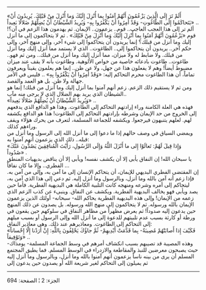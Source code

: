 ------------------------------------------------------------------------

«أَلَمْ تَرَ إِلَى الَّذِينَ يَزْعُمُونَ أَنَّهُمْ آمَنُوا بِما أُنْزِلَ إِلَيْكَ وَما أُنْزِلَ مِنْ قَبْلِكَ.
يُرِيدُونَ أَنْ يَتَحاكَمُوا إِلَى الطَّاغُوتِ- وَقَدْ أُمِرُوا أَنْ يَكْفُرُوا بِهِ- وَيُرِيدُ الشَّيْطانُ أَنْ
يُضِلَّهُمْ ضَلالًا بَعِيداً» ..  
ألم تر إلى هذا العجب العاجب.. قوم.. يزعمون.. الإيمان. ثم يهدمون هذا
الزعم في آن؟! قوم «يَزْعُمُونَ أَنَّهُمْ آمَنُوا بِما أُنْزِلَ إِلَيْكَ وَما أُنْزِلَ مِنْ قَبْلِكَ» .
ثم لا يتحاكمون إلى ما أنزل إليك وما أنزل من قبلك؟ إنما يريدون أن
يتحاكموا إلى شيء آخر، وإلى منهج آخر، وإلى حكم آخر.. يريدون أن يتحاكموا
إلى.. الطاغوت.. الذي لا يستمد مما أنزل إليك وما أنزل من قبلك. ولا ضابط
له ولا ميزان، مما أنزل إليك وما أنزل من قبلك.. ومن ثم فهو.. طاغوت..
طاغوت بادعائه خاصية من خواص الألوهية. وطاغوت بأنه لا يقف عند ميزان مضبوط
أيضاً! وهم لا يفعلون هذا عن جهل، ولا عن ظن.. إنما هم يعلمون يقيناً ويعرفون
تماماً، أن هذا الطاغوت محرم التحاكم إليه: «وَقَدْ أُمِرُوا أَنْ يَكْفُرُوا بِهِ» ..
فليس في الأمر جهالة ولا ظن. بل هو العمد والقصد.  
ومن ثم لا يستقيم ذلك الزعم. زعم أنهم آمنوا بما أنزل إليك وما أنزل من
قبلك! إنما هو الشيطان الذي يريد بهم الضلال الذي لا يرجى منه مآب..  
«وَيُرِيدُ الشَّيْطانُ أَنْ يُضِلَّهُمْ ضَلالًا بَعِيداً» ..  
فهذه هي العلة الكامنة وراء إرادتهم التحاكم إلى الطاغوت. وهذا هو الدافع
الذي يدفعهم إلى الخروج من حد الإيمان وشرطه بإرادتهم التحاكم إلى الطاغوت!
هذا هو الدافع يكشفه لهم. لعلهم يتنبهون فيرجعوا. ويكشفه للجماعة المسلمة،
لتعرف من يحرك هؤلاء ويقف وراءهم كذلك.  
ويمضي السياق في وصف حالهم إذا ما دعوا إلى ما أنزل الله إلى الرسول وما
أنزل من قبله.. ذلك الذي يزعمون أنهم آمنوا به:  
«وَإِذا قِيلَ لَهُمْ: تَعالَوْا إِلى ما أَنْزَلَ اللَّهُ وَإِلَى الرَّسُولِ، رَأَيْتَ الْمُنافِقِينَ يَصُدُّونَ
عَنْكَ صُدُوداً» .  
يا سبحان الله! إن النفاق يأبى إلا أن يكشف نفسه! ويأبى إلا أن يناقض
بديهيات المنطق الفطري.. وإلا ما كان نفاقاً ...  
إن المقتضى الفطري البديهي للإيمان، أن يتحاكم الإنسان إلى ما آمن به، وإلى
من آمن به. فإذا زعم أنه آمن بالله وما أنزل، وبالرسول وما أنزل إليه. ثم
دعي إلى هذا الذي آمن به، ليتحاكم إلى أمره وشرعه ومنهجه كانت التلبية
الكاملة هي البديهية الفطرية. فأما حين يصد ويأبى فهو يخالف البديهية
الفطرية. ويكشف عن النفاق. وينبىء عن كذب الزعم الذي زعمه من الإيمان! وإلى
هذه البديهية الفطرية يحاكم الله- سبحانه- أولئك الذين يزعمون الإيمان
بالله ورسوله. ثم لا يتحاكمون إلى منهج الله ورسوله. بل يصدون عن ذلك
المنهج حين يدعون إليه صدوداً! ثم يعرض مظهراً من مظاهر النفاق في سلوكهم حين
يقعون في ورطة أو كارثة بسبب عدم تلبيتهم للدعوة إلى ما أنزل الله وإلى
الرسول أو بسبب ميلهم إلى التحاكم إلى الطاغوت. ومعاذيرهم عند ذلك. وهي
معاذير النفاق:  
«فَكَيْفَ إِذا أَصابَتْهُمْ مُصِيبَةٌ- بِما قَدَّمَتْ أَيْدِيهِمْ- ثُمَّ جاؤُكَ يَحْلِفُونَ بِاللَّهِ: إِنْ أَرَدْنا
إِلَّا إِحْساناً وَتَوْفِيقاً» ..  
وهذه المصيبة قد تصيبهم بسبب انكشاف أمرهم في وسط الجماعة المسلمة- يومذاك-
حيث يصبحون معرضين للنبذ والمقاطعة والازدراء في الوسط المسلم. فما يطيق
المجتمع المسلم أن يرى من بينه ناساً يزعمون أنهم آمنوا بالله وما أنزل،
وبالرسول وما أنزل إليه ثم يميلون إلى التحاكم لغير شريعة الله أو يصدون
حين يدعون إلى

------------------------------------------------------------------------

الجزء: 2 ¦ الصفحة: 694

